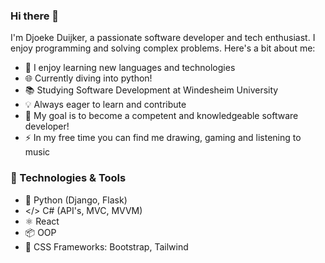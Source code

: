 ### Hi there 👋

I'm Djoeke Duijker, a passionate software developer and tech enthusiast. I enjoy programming and solving complex problems. Here's a bit about me:

- 🚀 I enjoy learning new languages and technologies
- 🌐 Currently diving into python!
- 📚 Studying Software Development at Windesheim University
- 💡 Always eager to learn and contribute
- 🎯 My goal is to become a competent and knowledgeable software developer!
- ⚡ In my free time you can find me drawing, gaming and listening to music

### 🔧 Technologies & Tools
- 🐍 Python (Django, Flask)
- </> C# (API's, MVC, MVVM) 
- ⚛️ React
- 📦 OOP
- 🎨 CSS Frameworks: Bootstrap, Tailwind


<!--
**DDuijker/DDuijker** is a ✨ _special_ ✨ repository because its `README.md` (this file) appears on your GitHub profile.

Here are some ideas to get you started:

- 🔭 I’m currently working on ...
- 🌱 I’m currently learning ...
- 👯 I’m looking to collaborate on ...
- 🤔 I’m looking for help with ...
- 💬 Ask me about ...
- 📫 How to reach me: ...
- 😄 Pronouns: ...
- ⚡ Fun fact: ...
-->
